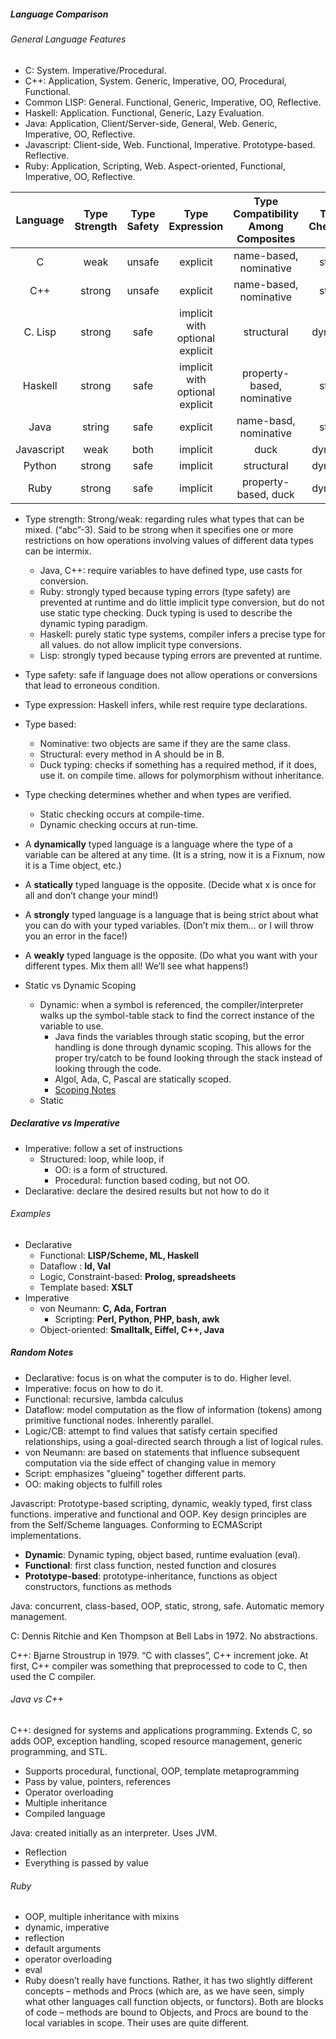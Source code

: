 ##### Language Comparison

###### General Language Features



* C: System. Imperative/Procedural.  
* C++: Application, System. Generic, Imperative, OO, Procedural, Functional.  
* Common LISP: General. Functional, Generic, Imperative, OO, Reflective.  
* Haskell: Application. Functional, Generic, Lazy Evaluation.  
* Java: Application, Client/Server-side, General, Web. Generic, Imperative, OO, Reflective.  
* Javascript: Client-side, Web. Functional, Imperative. Prototype-based. Reflective.  
* Ruby: Application, Scripting, Web. Aspect-oriented, Functional, Imperative, OO, Reflective.

|Language| Type Strength| Type Safety| Type Expression | Type Compatibility Among Composites | Type Checking| 
|:--:|:--:|:--:|:--:|:--:|:--:|
|C|weak|unsafe|explicit|name-based, nominative|static|
|C++|strong|unsafe|explicit|name-based, nominative|static|
|C. Lisp|strong|safe|implicit with optional explicit|structural|dynamic|
|Haskell|strong|safe|implicit with optional explicit|property-based, nominative| static|
|Java|string|safe|explicit|name-basd, nominative|static|
|Javascript|weak|both|implicit|duck|dynamic|
|Python|strong|safe|implicit|structural|dynamic
|Ruby|strong|safe|implicit|property-based, duck|dynamic|


* Type strength: Strong/weak: regarding rules what types that can be mixed. (“abc”-3). Said to be strong when it specifies one or more restrictions on how operations involving values of different data types can be intermix.
    * Java, C++: require variables to have defined type, use casts for conversion.
    * Ruby: strongly typed because typing errors (type safety) are prevented at runtime and do little implicit type conversion, but do not use static type checking. Duck typing is used to describe the dynamic typing paradigm.
    * Haskell: purely static type systems, compiler infers a precise type for all values. do not allow implicit type conversions.
    * Lisp: strongly typed because typing errors are prevented at runtime.
* Type safety: safe if language does not allow operations or conversions that lead to erroneous condition.
* Type expression: Haskell infers, while rest require type declarations.
* Type based:
    *  Nominative: two objects are same if they are the same class. 
    * Structural: every method in A should be in B.
    * Duck typing: checks if something has a required method, if it does, use it. on compile time. allows for polymorphism without inheritance.
* Type checking determines whether and when types are verified. 
    * Static checking occurs at compile-time. 
    * Dynamic checking occurs at run-time.
* A **dynamically** typed language is a language where the type of a variable can be altered at any time. (It is a string, now it is a Fixnum, now it is a Time object, etc.)
* A **statically** typed language is the opposite. (Decide what x is once for all and don’t change your mind!)
* A **strongly** typed language is a language that is being strict about what you can do with your typed variables. (Don’t mix them… or I will throw you an error in the face!)
* A **weakly** typed language is the opposite. (Do what you want with your different types. Mix them all! We’ll see what happens!)

* Static vs Dynamic Scoping  
    * Dynamic: when a symbol is referenced, the compiler/interpreter walks up the symbol-table stack to find the correct instance of the variable to use. 
        * Java finds the variables through static scoping, but the error handling is done through dynamic scoping. This allows for the proper try/catch to be found looking through the stack instead of looking through the code.
        * Algol, Ada, C, Pascal are statically scoped.
        * [Scoping Notes](http://www.cs.washington.edu/education/courses/cse341/95au/general/scoping.html)
   * Static

##### Declarative vs Imperative
* Imperative: follow a set of instructions
    * Structured: loop, while loop, if
        * OO: is a form of structured.
        * Procedural: function based coding, but not OO.
* Declarative: declare the desired results but not how to do it


###### Examples

* Declarative
    * Functional: **LISP/Scheme, ML, Haskell**
    * Dataflow : **Id, Val**
    * Logic, Constraint-based:	**Prolog, spreadsheets**
    * Template based: **XSLT**
* Imperative
    * von Neumann:	**C, Ada, Fortran**
        * Scripting: **Perl, Python, PHP, bash, awk**
    * Object-oriented: **Smalltalk, Eiffel, C++, Java**

##### Random Notes
* Declarative: focus is on what the computer is to do. Higher level.   
* Imperative: focus on how to do it.
* Functional: recursive, lambda calculus
* Dataflow: model computation as the flow of information (tokens) among primitive functional nodes. Inherently parallel.
* Logic/CB: attempt to find values that satisfy certain specified relationships, using a goal-directed search  through a list of logical rules.
* von Neumann: are based on statements that influence subsequent computation via the side effect of changing value in memory
* Script: emphasizes "glueing" together different parts.
* OO: making objects to fulfill roles


Javascript: Prototype-based scripting, dynamic, weakly typed, first class functions. imperative and functional and OOP. Key design principles are from the Self/Scheme languages. Conforming to ECMAScript implementations.

* **Dynamic**: Dynamic typing, object based, runtime evaluation (eval).  
* **Functional**: first class function, nested function and closures  
* **Prototype-based**: prototype-inheritance, functions as object constructors, functions as methods

Java: concurrent, class-based, OOP, static, strong, safe. Automatic memory management.

C: Dennis Ritchie and Ken Thompson at Bell Labs in 1972. No abstractions.

C++: Bjarne Stroustrup in 1979. “C with classes”, C++ increment joke. At first, C++ compiler was something that preprocessed to code to C, then used the C compiler.



###### Java vs C++

C++: designed for systems and applications programming. Extends C, so adds OOP, exception handling, scoped resource management, generic programming, and STL.

* Supports procedural, functional, OOP, template metaprogramming
* Pass by value, pointers, references
* Operator overloading
* Multiple inheritance
* Compiled language

Java: created initially as an interpreter. Uses JVM. 

* Reflection
* Everything is passed by value

###### Ruby

* OOP, multiple inheritance with mixins
* dynamic, imperative
* reflection
* default arguments
* operator overloading
* eval
* Ruby doesn’t really have functions. Rather, it has two slightly different concepts – methods and Procs (which are, as we have seen, simply what other languages call function objects, or functors). Both are blocks of code – methods are bound to Objects, and Procs are bound to the local variables in scope. Their uses are quite different.






